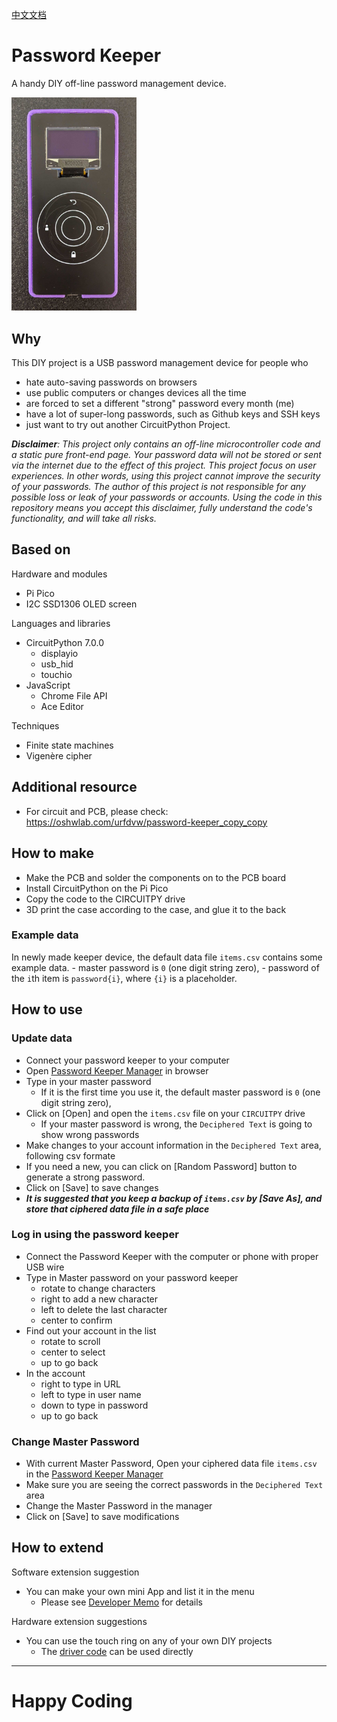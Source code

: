 [中文文档](READMEZH.md)

# Password Keeper
A handy DIY off-line password management device.

<img src="media/2022-05-08-17-01-17.png" style="width:200px;"/>

## Why
This DIY project is a USB password management device for people who
- hate auto-saving passwords on browsers
- use public computers or changes devices all the time
- are forced to set a different "strong" password every month (me)
- have a lot of super-long passwords, such as Github keys and SSH keys
- just want to try out another CircuitPython Project. 

***Disclaimer**:
This project only contains an off-line microcontroller code and a static pure front-end page.
Your password data will not be stored or sent via the internet due to the effect of this project.
This project focus on user experiences.
In other words,
using this project cannot improve the security of your passwords.
The author of this project is not responsible for any possible loss or leak of your passwords or accounts.
Using the code in this repository means you accept this disclaimer, fully understand the code's functionality,
and will take all risks.*

## Based on
Hardware and modules
- Pi Pico
- I2C SSD1306 OLED screen

Languages and libraries
- CircuitPython 7.0.0
    - displayio
    - usb_hid
    - touchio
- JavaScript
    - Chrome File API
    - Ace Editor

Techniques
- Finite state machines
- Vigenère cipher

## Additional resource
- For circuit and PCB, please check: https://oshwlab.com/urfdvw/password-keeper_copy_copy

## How to make
- Make the PCB and solder the components on to the PCB board
- Install CircuitPython on the Pi Pico
- Copy the code to the CIRCUITPY drive
- 3D print the case according to the case, and glue it to the back

### Example data
In newly made keeper device, the default data file `items.csv` contains some example data.
    - master password is `0` (one digit string zero),
    - password of the `i`th item is `password{i}`, where `{i}` is a placeholder.

## How to use

### Update data
- Connect your password keeper to your computer
- Open [Password Keeper Manager](https://urfdvw.github.io/Password-Keeper/) in browser
- Type in your master password
    - If it is the first time you use it, the default master password is `0` (one digit string zero),
- Click on [Open] and open the `items.csv` file on your `CIRCUITPY` drive
    - If your master password is wrong, the `Deciphered Text` is going to show wrong passwords
- Make changes to your account information in the `Deciphered Text` area, following csv formate
- If you need a new, you can click on [Random Password] button to generate a strong password.
- Click on [Save] to save changes
- ***It is suggested that you keep a backup of `items.csv` by [Save As], and store that ciphered data file in a safe place*** 

### Log in using the password keeper
- Connect the Password Keeper with the computer or phone with proper USB wire
- Type in Master password on your password keeper
    - rotate to change characters
    - right to add a new character
    - left to delete the last character
    - center to confirm
- Find out your account in the list
    - rotate to scroll
    - center to select
    - up to go back
- In the account
    - right to type in URL
    - left to type in user name
    - down to type in password
    - up to go back

### Change Master Password
- With current Master Password, Open your ciphered data file `items.csv` in the [Password Keeper Manager](https://urfdvw.github.io/Password-Keeper/)
- Make sure you are seeing the correct passwords in the `Deciphered Text` area
- Change the Master Password in the manager
- Click on [Save] to save modifications

## How to extend
Software extension suggestion
- You can make your own mini App and list it in the menu
    - Please see [Developer Memo](./memo.md) for details

Hardware extension suggestions
- You can use the touch ring on any of your own DIY projects
    - The [driver code](./code/driver.py) can be used directly
---
# Happy Coding

